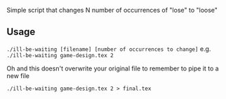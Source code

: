 Simple script that changes N number of occurrences of "lose" to "loose"

## Usage
`./ill-be-waiting [filename] [number of occurrences to change]` e.g. `./ill-be-waiting game-design.tex 2`

Oh and this doesn't overwrite your original file to remember to pipe it to a new file 

`./ill-be-waiting game-design.tex 2 > final.tex`
